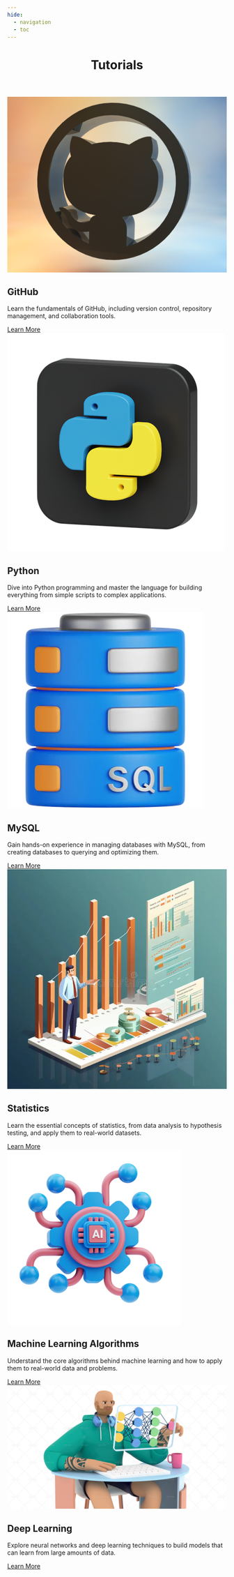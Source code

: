 ```yaml
---
hide:
  - navigation
  - toc
---
```

<!DOCTYPE html>
<html lang="en">
<head>
  <meta charset="UTF-8">
  <meta name="viewport" content="width=device-width, initial-scale=1.0">
  <title>Course Display</title>
  <link rel="stylesheet" href="style.css">
</head>
<body>
  <header class="header">
    <h1>Tutorials</h1>
  </header>
  <main class="course-container">
    <div class="course-card">
      <img src="course_images/github_logo.png" alt="GitHub course" class="course-image">
      <h2 class="course-title">GitHub</h2>
      <p class="course-description">Learn the fundamentals of GitHub, including version control, repository management, and collaboration tools.</p>
      <a href="lists/github/" class="course-button">Learn More</a>
    </div>
    <div class="course-card">
      <img src="course_images/python.png" alt="Python course" class="course-image">
      <h2 class="course-title">Python</h2>
      <p class="course-description">Dive into Python programming and master the language for building everything from simple scripts to complex applications.</p>
      <a href="lists/python/" class="course-button">Learn More</a>
    </div>
    <div class="course-card">
      <img src="course_images/sql.png" alt="MySQL course" class="course-image">
      <h2 class="course-title">MySQL</h2>
      <p class="course-description">Gain hands-on experience in managing databases with MySQL, from creating databases to querying and optimizing them.</p>
      <a href="lists/sql/" class="course-button">Learn More</a>
    </div>
    <div class="course-card">
      <img src="course_images/stat.png" alt="Statistics course" class="course-image">
      <h2 class="course-title">Statistics</h2>
      <p class="course-description">Learn the essential concepts of statistics, from data analysis to hypothesis testing, and apply them to real-world datasets.</p>
      <a href="lists/stat/" class="course-button">Learn More</a>
    </div>
    <div class="course-card">
      <img src="course_images/ml.png" alt="Machine Learning course" class="course-image">
      <h2 class="course-title">Machine Learning Algorithms</h2>
      <p class="course-description">Understand the core algorithms behind machine learning and how to apply them to real-world data and problems.</p>
      <a href="lists/mlalgorithim/" class="course-button">Learn More</a>
    </div>
    <div class="course-card">
      <img src="course_images/dl.png" alt="Deep Learning course" class="course-image">
      <h2 class="course-title">Deep Learning</h2>
      <p class="course-description">Explore neural networks and deep learning techniques to build models that can learn from large amounts of data.</p>
      <a href="lists/deep_learning/" class="course-button">Learn More</a>
    </div>
  </main>
</body>
</html>
